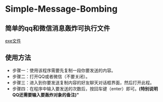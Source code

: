 # Simple-Message-Bombing
## 简单的qq和微信消息轰炸可执行文件
[exe文件](https://github.com/myhonor123/Simple-Message-Bombing/blob/main/Bomb/Bomb.exe)
## 使用方法
  - 步骤一：使用该程序需要先复制一段你要发送的内容。
  - 步骤二：打开QQ或者微信（不要关闭）。
  - 步骤三：进入到你要发送复制内容的好友聊天对话框界面，然后打开此程。
  - 步骤四：在程序中输入要发送的次数后，按回车键（enter）即可。**(特别说明QQ还需要输入要轰炸对象的备注)"**
